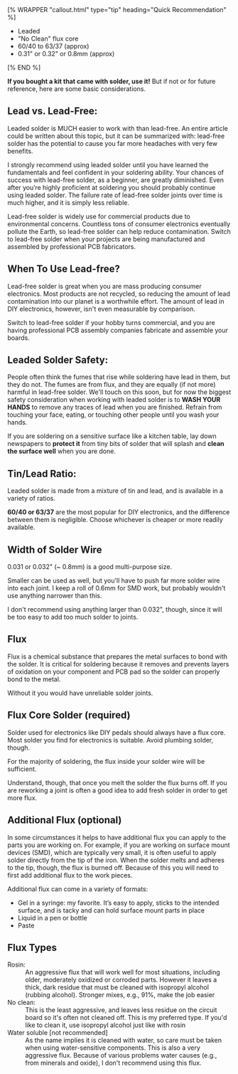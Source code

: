 <div class="float-md ms-3 mb-3">
[% WRAPPER "callout.html" type="tip" heading="Quick Recommendation" %]
<ul class="tight">
  <li>Leaded</li>
  <li>"No Clean" flux core</li>
  <li>60/40 to 63/37 (approx)</li>
  <li>0.31" or 0.32" or 0.8mm (approx)</li>
</ul>
[% END %]
</div>

**If you bought a kit that came with solder, use it!** But if not or for future reference, here are some basic considerations.

## Lead vs. Lead-Free: 

Leaded solder is MUCH easier to work with than lead-free. An entire article could be written about this topic, but it can be summarized with: lead-free solder has the potential to cause you far more headaches with very few benefits.

I strongly recommend using leaded solder until you have learned the fundamentals and feel confident in your soldering ability. Your chances of success with lead-free solder, as a beginner, are greatly diminished. Even after you’re highly proficient at soldering you should probably continue using leaded solder. The failure rate of lead-free solder joints over time is much higher, and it is simply less reliable.

Lead-free solder is widely use for commercial products due to environmental concerns. Countless tons of consumer electronics eventually pollute the Earth, so lead-free solder can help reduce contamination.  Switch to lead-free solder when your projects are being manufactured and assembled by professional PCB fabricators.



## When To Use Lead-free?

Lead-free solder is great when you are mass producing consumer electronics. Most products are not recycled, so reducing the amount of lead contamination into our planet is a worthwhile effort. The amount of lead in DIY electronics, however, isn't even measurable by comparison.

Switch to lead-free solder if your hobby turns commercial, and you are having professional PCB assembly companies fabricate and assemble your boards.

## Leaded Solder Safety: 

People often think the fumes that rise while soldering have lead in them, but they do not. The fumes are from flux, and they are equally (if not more) harmful in lead-free solder. We'll touch on this soon, but for now the biggest safety consideration when working with leaded solder is to **WASH YOUR HANDS** to remove any traces of lead when you are finished. Refrain from touching your face, eating, or touching other people until you wash your hands. 

If you are soldering on a sensitive surface like a kitchen table, lay down newspapers to **protect it** from tiny bits of solder that will splash and **clean the surface well** when you are done.

## Tin/Lead Ratio:

Leaded solder is made from a mixture of tin and lead, and is available in a variety of ratios.

**60/40 or 63/37** are the most popular for DIY electronics, and the difference between them is negligible. Choose whichever is cheaper or more readily available.

## Width of Solder Wire

0.031 or 0.032" (~ 0.8mm) is a good multi-purpose size.

Smaller can be used as well, but you'll have to push far more solder wire into each joint. I keep a roll of 0.6mm for SMD work, but probably wouldn't use anything narrower than this.

I don't recommend using anything larger than 0.032", though, since it will be too easy to add too much solder to joints.

## Flux

Flux is a chemical substance that prepares the metal surfaces to bond with the solder. It is critical for soldering because it removes and prevents layers of oxidation on your component and PCB pad so the solder can properly bond to the metal.

Without it you would have unreliable solder joints.


## Flux Core Solder (required)

Solder used for electronics like DIY pedals should always have a flux core. Most solder you find for electronics is suitable. Avoid plumbing solder, though.

For the majority of soldering, the flux inside your solder wire will be sufficient.

Understand, though, that once you melt the solder the flux burns off. If you are reworking a joint is often a good idea to add fresh solder in order to get more flux.

## Additional Flux (optional)

In some circumstances it helps to have additional flux you can apply to the parts you are working on. For example, if you are working on surface mount devices (SMD), which are typically very small, it is often useful to apply solder directly from the tip of the iron. When the solder melts and adheres to the tip, though, the flux is burned off. Because of this you will need to first add additional flux to the work pieces.

Additional flux can come in a variety of formats: 

- Gel in a syringe: my favorite. It’s easy to apply, sticks to the intended surface, and is tacky and can hold surface mount parts in place
- Liquid in a pen or bottle
- Paste


## Flux Types

<dl>
  <dt>Rosin:</dt>
  <dd> An aggressive flux that will work well for most situations, including older, moderately oxidized or corroded parts. However it leaves a thick, dark residue that must be cleaned with isopropyl alcohol (rubbing alcohol). Stronger mixes, e.g., 91%, make the job easier</dd>
  <dt>No clean:</dt>
  <dd>This is the least aggressive, and leaves less residue on the circuit board so it's often not cleaned off. This is my preferred type. If you'd like to clean it, use isopropyl alcohol just like with rosin</dd>
  <dt>Water soluble [not recommended]</dt>
  <dd>As the name implies it is cleaned with water, so care must be taken when using water-sensitive components. This is also a very aggressive flux. Because of various problems water causes (e.g., from minerals and oxide), I don't recommend using this flux.</dd>
</dl>
